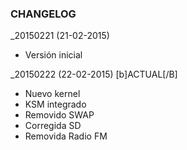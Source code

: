 ### CHANGELOG ###

_20150221 (21-02-2015)

  - Versión inicial

_20150222 (22-02-2015) [b]ACTUAL[/B]

  - Nuevo kernel
  - KSM integrado
  - Removido SWAP
  - Corregida SD
  - Removida Radio FM
